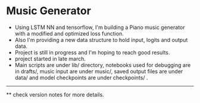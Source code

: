 # Music Generator
- Using LSTM NN and tensorflow, I'm building a Piano music generator with a modified and optimized loss function.
- Also I'm providing a new data structure to hold input, logits and output data.
- Project is still in progress and I'm hoping to reach good results.
- project started in late march.
- Main scripts are under lib/ directory, notebooks used for debugging are in drafts/, music input are under music/,
  saved output files are under data/ and model checkpoints are under checkpoints/ .
-------------------------

** check version notes for more details.  
